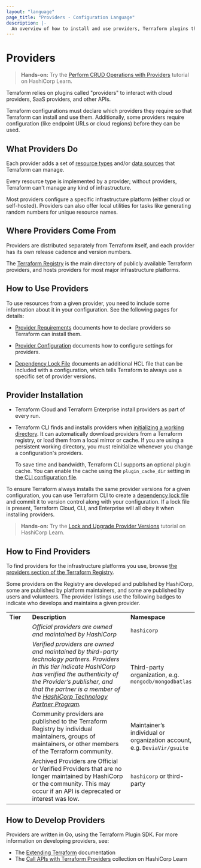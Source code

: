 ```yaml
---
layout: "language"
page_title: "Providers - Configuration Language"
description: |-
  An overview of how to install and use providers, Terraform plugins that interact with services, cloud providers, and other APIs. 
---
```


# Providers

> **Hands-on:** Try the [Perform CRUD Operations with Providers](https://learn.hashicorp.com/tutorials/terraform/provider-use?in=terraform/configuration-language&utm_source=WEBSITE&utm_medium=WEB_IO&utm_offer=ARTICLE_PAGE&utm_content=DOCS) tutorial on HashiCorp Learn.

Terraform relies on plugins called "providers" to interact with cloud providers,
SaaS providers, and other APIs.

Terraform configurations must declare which providers they require so that
Terraform can install and use them. Additionally, some providers require
configuration (like endpoint URLs or cloud regions) before they can be used.

## What Providers Do

Each provider adds a set of [resource types](/docs/language/resources/index.html)
and/or [data sources](/docs/language/data-sources/index.html) that Terraform can
manage.

Every resource type is implemented by a provider; without providers, Terraform
can't manage any kind of infrastructure.

Most providers configure a specific infrastructure platform (either cloud or
self-hosted). Providers can also offer local utilities for tasks like
generating random numbers for unique resource names.

## Where Providers Come From

Providers are distributed separately from Terraform itself, and each provider
has its own release cadence and version numbers.

The [Terraform Registry](https://registry.terraform.io/browse/providers)
is the main directory of publicly available Terraform providers, and hosts
providers for most major infrastructure platforms.

## How to Use Providers

To use resources from a given provider, you need to include some information
about it in your configuration. See the following pages for details:

- [Provider Requirements](/docs/language/providers/requirements.html)
  documents how to declare providers so Terraform can install them.

- [Provider Configuration](/docs/language/providers/configuration.html)
  documents how to configure settings for providers.

- [Dependency Lock File](/docs/language/dependency-lock.html)
  documents an additional HCL file that can be included with a configuration,
  which tells Terraform to always use a specific set of provider versions.

## Provider Installation

- Terraform Cloud and Terraform Enterprise install providers as part of every run.

- Terraform CLI finds and installs providers when
  [initializing a working directory](/docs/cli/init/index.html). It can
  automatically download providers from a Terraform registry, or load them from
  a local mirror or cache. If you are using a persistent working directory, you
  must reinitialize whenever you change a configuration's providers.

    To save time and bandwidth, Terraform CLI supports an optional plugin
    cache. You can enable the cache using the `plugin_cache_dir` setting in
    [the CLI configuration file](/docs/cli/config/config-file.html).

To ensure Terraform always installs the same provider versions for a given
configuration, you can use Terraform CLI to create a
[dependency lock file](/docs/language/dependency-lock.html)
and commit it to version control along with your configuration. If a lock file
is present, Terraform Cloud, CLI, and Enterprise will all obey it when
installing providers.

> **Hands-on:** Try the [Lock and Upgrade Provider Versions](https://learn.hashicorp.com/tutorials/terraform/provider-versioning?in=terraform/configuration-language&utm_source=WEBSITE&utm_medium=WEB_IO&utm_offer=ARTICLE_PAGE&utm_content=DOCS) tutorial on HashiCorp Learn.

## How to Find Providers

To find providers for the infrastructure platforms you use, browse
[the providers section of the Terraform Registry](https://registry.terraform.io/browse/providers).

Some providers on the Registry are developed and published by HashiCorp, some
are published by platform maintainers, and some are published by users and
volunteers. The provider listings use the following badges to indicate who
develops and maintains a given provider.

<table border="0" style="border-collapse: collapse; width: 100%;">
<tbody>
<tr style="height: 21px;">
<td style="width: 12.4839%; height: 21px;"><strong>Tier</strong></td>
<td style="width: 55.7271%; height: 21px;"><strong>Description</strong></td>
<td style="width: 31.7889%; height: 21px;"><strong>Namespace</strong></td>
</tr>
<tr style="height: 21px;">
<td style="width: 12.4839%; height: 21px;"><img src="/docs/registry/providers/images/official-tier.png" alt="" /></td>
<td style="width: 55.7271%; height: 21px;"><i><span style="font-weight: 400;">Official providers are owned and maintained by HashiCorp </span></i></td>
<td style="width: 31.7889%; height: 21px;"><code><span style="font-weight: 400;">hashicorp</span></code></td>
</tr>
<tr style="height: 21px;">
<td style="width: 12.4839%; height: 21px;"><img src="/docs/registry/providers/images/verified-tier.png" alt="" /></td>
<td style="width: 55.7271%; height: 21px;"><i><span style="font-weight: 400;">Verified providers are owned and maintained by third-party technology partners. Providers in this tier indicate HashiCorp has verified the authenticity of the Provider&rsquo;s publisher, and that the partner is a member of the </span></i><a href="https://www.hashicorp.com/ecosystem/become-a-partner/"><i><span style="font-weight: 400;">HashiCorp Technology Partner Program</span></i></a><i><span style="font-weight: 400;">.</span></i></td>
<td style="width: 31.7889%; height: 21px;"><span style="font-weight: 400;">Third-party organization, e.g. </span><code><span style="font-weight: 400;">mongodb/mongodbatlas</span></code></td>
</tr>
<tr style="height: 21px;">
<td style="width: 12.4839%; height: 21px;"><img src="/docs/registry/providers/images/community-tier.png" alt="" /></td>
<td style="width: 55.7271%; height: 21px;">Community providers are published to the Terraform Registry by individual maintainers, groups of maintainers, or other members of the Terraform community.</td>
<td style="width: 31.7889%; height: 21px;"><br />Maintainer&rsquo;s individual or organization account, e.g. <code>DeviaVir/gsuite</code></td>
</tr>
<tr style="height: 21px;">
<td style="width: 12.4839%; height: 21px;"><img src="/docs/registry/providers/images/archived-tier.png" alt="" /></td>
<td style="width: 55.7271%; height: 21px;">Archived Providers are Official or Verified Providers that are no longer maintained by HashiCorp or the community. This may occur if an API is deprecated or interest was low.</td>
<td style="width: 31.7889%; height: 21px;"><code>hashicorp</code> or third-party</td>
</tr>
</tbody>
</table>


## How to Develop Providers

Providers are written in Go, using the Terraform Plugin SDK. For more
information on developing providers, see:

- The [Extending Terraform](/docs/extend/index.html) documentation
- The [Call APIs with Terraform Providers](https://learn.hashicorp.com/collections/terraform/providers?utm_source=WEBSITE&utm_medium=WEB_IO&utm_offer=ARTICLE_PAGE&utm_content=DOCS)
  collection on HashiCorp Learn
